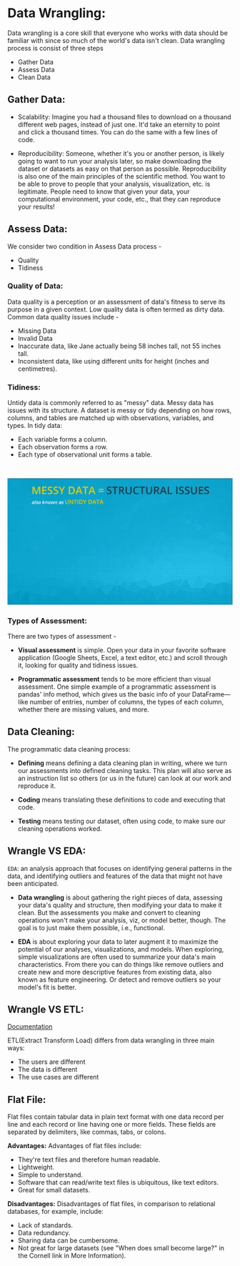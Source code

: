 
# Data Wrangling:
Data wrangling is a core skill that everyone who works with data should be familiar with since so much of the world's data isn't clean.
Data wrangling process is consist of three steps 

- Gather Data
- Assess Data 
- Clean Data

## Gather Data:

  - Scalability: Imagine you had a thousand files to download on a thousand different web pages, instead of just one. It'd take an eternity to point and click a thousand times. You can do the same with a few lines of code.

  - Reproducibility: Someone, whether it's you or another person, is likely going to want to run your analysis later, so make downloading the dataset or datasets as easy on that person as possible. Reproducibility is also one of the main principles of the scientific method. You want to be able to prove to people that your analysis, visualization, etc. is legitimate. People need to know that given your data, your computational environment, your code, etc., that they can reproduce your results!
  
## Assess Data:
We consider two condition in Assess Data process -

- Quality
- Tidiness

### Quality of Data:
Data quality is a perception or an assessment of data's fitness to serve its purpose in a given context. Low quality data is often termed as dirty data. Common data quality issues include -
  
  - Missing Data
  - Invalid Data
  - Inaccurate data, like Jane actually being 58 inches tall, not 55 inches tall.
  - Inconsistent data, like using different units for height (inches and centimetres).
  
  
### Tidiness:
Untidy data is commonly referred to as "messy" data. Messy data has issues with its structure. A dataset is messy or tidy depending on how rows, columns, and tables are matched up with observations, variables, and types. In tidy data:

- Each variable forms a column.
- Each observation forms a row.
- Each type of observational unit forms a table.

</br>


![](../Images/oblstsm-imgur.gif)

### Types of Assessment:
There are two types of assessment -

- **Visual assessment** is simple. Open your data in your favorite software application (Google Sheets, Excel, a text editor, etc.) and scroll through it, looking for quality and tidiness issues.

- **Programmatic assessment** tends to be more efficient than visual assessment. One simple example of a programmatic assessment is pandas' info method, which gives us the basic info of your DataFrame—like number of entries, number of columns, the types of each column, whether there are missing values, and more.


## Data Cleaning:
The programmatic data cleaning process:

- **Defining** means defining a data cleaning plan in writing, where we turn our assessments into defined cleaning tasks. This plan will also serve as an instruction list so others (or us in the future) can look at our work and reproduce it.

- **Coding** means translating these definitions to code and executing that code.

- **Testing** means testing our dataset, often using code, to make sure our cleaning operations worked.


## Wrangle VS EDA:

`EDA`: an analysis approach that focuses on identifying general patterns in the data, and identifying outliers and features of the data that might not have been anticipated.

- **Data wrangling** is about gathering the right pieces of data, assessing your data's quality and structure, then modifying your data to make it clean. But the assessments you make and convert to cleaning operations won't make your analysis, viz, or model better, though. The goal is to just make them possible, i.e., functional.

- **EDA** is about exploring your data to later augment it to maximize the potential of our analyses, visualizations, and models. When exploring, simple visualizations are often used to summarize your data's main characteristics. From there you can do things like remove outliers and create new and more descriptive features from existing data, also known as feature engineering. Or detect and remove outliers so your model's fit is better.

## Wrangle VS ETL:

[Documentation](https://tdwi.org/articles/2017/02/10/data-wrangling-and-etl-differences.aspx)

ETL(Extract Transform Load) differs from data wrangling in three main ways:

- The users are different
- The data is different
- The use cases are different


## Flat File:

Flat files contain tabular data in plain text format with one data record per line and each record or line having one or more fields. These fields are separated by delimiters, like commas, tabs, or colons.

**Advantages:**
Advantages of flat files include:

  - They're text files and therefore human readable.
  - Lightweight.
  - Simple to understand.
  - Software that can read/write text files is ubiquitous, like text editors.
  - Great for small datasets.

**Disadvantages:**
Disadvantages of flat files, in comparison to relational databases, for example, include:

  - Lack of standards.
  - Data redundancy.
  - Sharing data can be cumbersome.
  - Not great for large datasets (see "When does small become large?" in the Cornell link in More Information).

